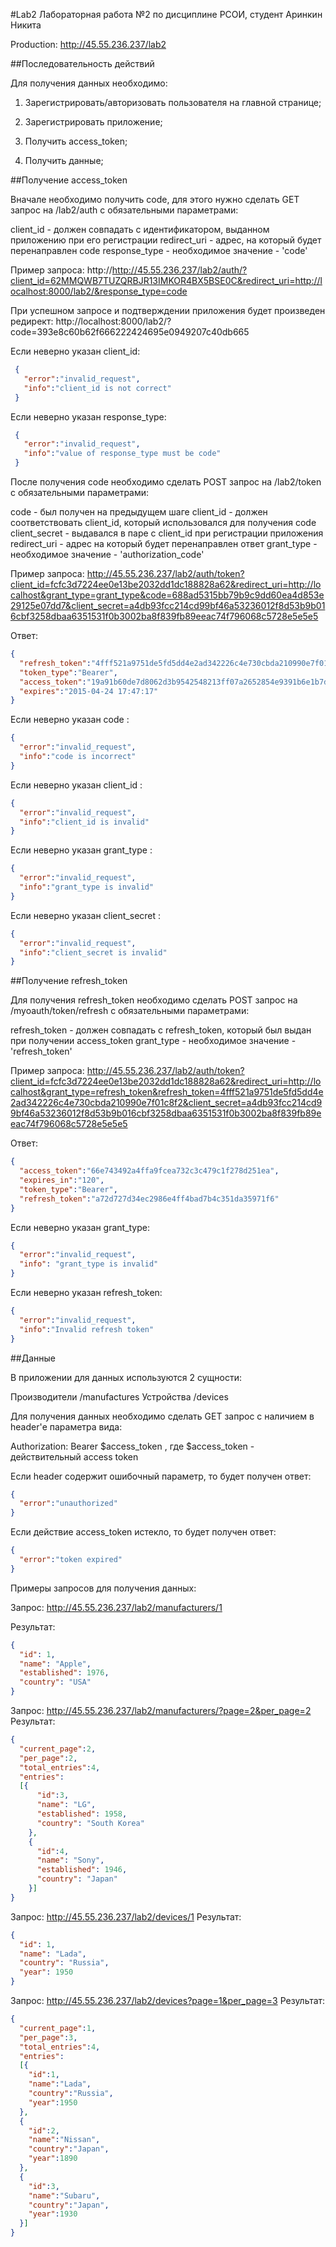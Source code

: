 #Lab2
Лабораторная работа №2 по дисциплине РСОИ, студент Аринкин Никита

Production: http://45.55.236.237/lab2

##Последовательность действий

Для получения данных необходимо:

1. Зарегистрировать/авторизовать пользователя на главной странице;

2. Зарегистрировать приложение;

3. Получить access_token;

4. Получить данные;

##Получение access_token

Вначале необходимо получить code, для этого нужно сделать GET запрос на /lab2/auth с обязательными параметрами:

client_id - должен совпадать с идентификатором, выданном приложению при его регистрации
redirect_uri - адрес, на который будет перенаправлен code
response_type - необходимое значение - 'code'

Пример запроса: http://http://45.55.236.237/lab2/auth/?client_id=62MMQWB7TUZQRBJR13IMKOR4BX5BSE0C&redirect_uri=http://localhost:8000/lab2/&response_type=code

При успешном запросе и подтверждении приложения будет произведен редирект: http://localhost:8000/lab2/?code=393e8c60b62f666222424695e0949207c40db665

Если неверно указан client_id:

``` json
 {
   "error":"invalid_request",
   "info":"client_id is not correct"
 }
```

Если неверно указан response_type:

``` json
 {
   "error":"invalid_request",
   "info":"value of response_type must be code"
 }
```

После получения code необходимо сделать POST запрос на /lab2/token с обязательными параметрами:

code - был получен на предыдущем шаге
client_id - должен соответствовать client_id, который использовался для получения code
client_secret - выдавался в паре с client_id при регистрации приложения
redirect_uri - адрес на который будет перенаправлен ответ
grant_type - необходимое значение - 'authorization_code'

Пример запроса: http://45.55.236.237/lab2/auth/token?client_id=fcfc3d7224ee0e13be2032dd1dc188828a62&redirect_uri=http://localhost&grant_type=grant_type&code=688ad5315bb79b9c9dd60ea4d853e29125e07dd7&client_secret=a4db93fcc214cd99bf46a53236012f8d53b9b016cbf3258dbaa6351531f0b3002ba8f839fb89eeac74f796068c5728e5e5e5

Ответ:

``` json
{       
  "refresh_token":"4fff521a9751de5fd5dd4e2ad342226c4e730cbda210990e7f01c8f2", 
  "token_type":"Bearer", 
  "access_token":"19a91b60de7d8062d3b9542548213ff07a2652854e9391b6e1b7dc42", 
  "expires":"2015-04-24 17:47:17"
}
```

Если неверно указан code :

``` json
{
  "error":"invalid_request",
  "info":"code is incorrect"
}
```

Если неверно указан client_id :

``` json
{
  "error":"invalid_request",
  "info":"client_id is invalid"
}
```

Если неверно указан grant_type :

``` json
{
  "error":"invalid_request",
  "info":"grant_type is invalid"
}
```

Если неверно указан client_secret :

``` json
{
  "error":"invalid_request",
  "info":"client_secret is invalid"
}
```

##Получение refresh_token

Для получения refresh_token необходимо сделать POST запрос на /myoauth/token/refresh с обязательными параметрами:

refresh_token - должен совпадать с refresh_token, который был выдан при получении access_token
grant_type - необходимое значение - 'refresh_token'

Пример запроса: http://45.55.236.237/lab2/auth/token?client_id=fcfc3d7224ee0e13be2032dd1dc188828a62&redirect_uri=http://localhost&grant_type=refresh_token&refresh_token=4fff521a9751de5fd5dd4e2ad342226c4e730cbda210990e7f01c8f2&client_secret=a4db93fcc214cd99bf46a53236012f8d53b9b016cbf3258dbaa6351531f0b3002ba8f839fb89eeac74f796068c5728e5e5e5

Ответ:

``` json
{
  "access_token":"66e743492a4ffa9fcea732c3c479c1f278d251ea",
  "expires_in":"120",
  "token_type":"Bearer",
  "refresh_token":"a72d727d34ec2986e4ff4bad7b4c351da35971f6"
}
```

Если неверно указан grant_type:

``` json
{
  "error":"invalid_request",
  "info": "grant_type is invalid"
}
```

Если неверно указан refresh_token:

``` json
{
  "error":"invalid_request",
  "info":"Invalid refresh token"
}
```

##Данные

В приложении для данных используются 2 сущности:

Производители /manufactures
Устройства /devices

Для получения данных необходимо сделать GET запрос с наличием в header'е параметра вида:

Authorization: Bearer $access_token 
, где $access_token - действительный access token

Если header содержит ошибочный параметр, то будет получен ответ:

``` json
{
  "error":"unauthorized"
}
```

Если действие access_token истекло, то будет получен ответ:

``` json
{
  "error":"token expired"
}
```

Примеры запросов для получения данных:

Запрос: http://45.55.236.237/lab2/manufacturers/1

Результат:

``` json
{ 
  "id": 1, 
  "name": "Apple", 
  "established": 1976, 
  "country": "USA" 
}
```

Запрос: http://45.55.236.237/lab2/manufacturers/?page=2&per_page=2 Результат:

``` json
{
  "current_page":2,
  "per_page":2,
  "total_entries":4,
  "entries":
  [{
      "id":3,
      "name": "LG", 
      "established": 1958, 
      "country": "South Korea" 
    },
    {
      "id":4,
      "name": "Sony", 
      "established": 1946, 
      "country": "Japan" 
    }]
}
```

Запрос: http://45.55.236.237/lab2/devices/1 Результат:

``` json
{ 
  "id": 1,
  "name": "Lada",
  "country": "Russia",
  "year": 1950 
}
```

Запрос: http://45.55.236.237/lab2/devices?page=1&per_page=3 Результат:

``` json
{
  "current_page":1, 
  "per_page":3,
  "total_entries":4,
  "entries":                                                                    
  [{
    "id":1,
    "name":"Lada",
    "country":"Russia",
    "year":1950
  },
  {
    "id":2,
    "name":"Nissan",
    "country":"Japan",
    "year":1890
  },
  {
    "id":3,
    "name":"Subaru",
    "country":"Japan",
    "year":1930
  }]
}
```